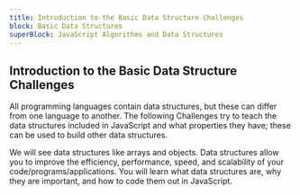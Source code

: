 ```yaml
---
title: Introduction to the Basic Data Structure Challenges
block: Basic Data Structures
superBlock: JavaScript Algorithms and Data Structures
---
```

## Introduction to the Basic Data Structure Challenges

All programming languages contain data structures, but these can differ from one language to another. 
The following Challenges try to teach the data structures included in JavaScript and what properties they have; these can be used to build other data structures.

We will see data structures like arrays and objects.
Data structures allow you to improve the efficiency, performance, speed, and scalability of your code/programs/applications. You will learn what data structures are, why they are important, and how to code them out in JavaScript.
